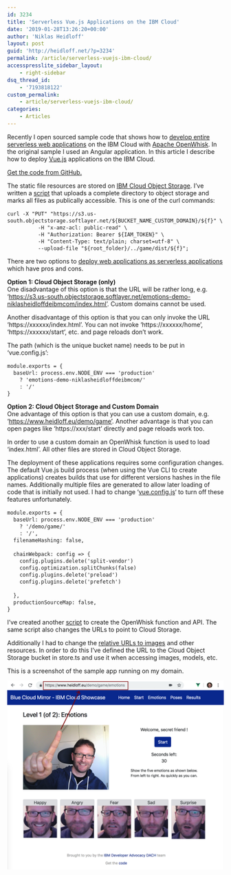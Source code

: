 ```yaml
---
id: 3234
title: 'Serverless Vue.js Applications on the IBM Cloud'
date: '2019-01-28T13:26:20+00:00'
author: 'Niklas Heidloff'
layout: post
guid: 'http://heidloff.net/?p=3234'
permalink: /article/serverless-vuejs-ibm-cloud/
accesspresslite_sidebar_layout:
    - right-sidebar
dsq_thread_id:
    - '7193818122'
custom_permalink:
    - article/serverless-vuejs-ibm-cloud/
categories:
    - Articles
---
```


Recently I open sourced sample code that shows how to [develop entire serverless web applications](https://github.com/nheidloff/serverless-web-application-ibm-cloud) on the IBM Cloud with [Apache OpenWhisk](https://openwhisk.apache.org/). In the original sample I used an Angular application. In this article I describe how to deploy [Vue.js](https://vuejs.org/) applications on the IBM Cloud.

[Get the code from GitHub.](https://github.com/IBM/blue-cloud-mirror/tree/master/game)

The static file resources are stored on [IBM Cloud Object Storage](https://console.bluemix.net/catalog/services/cloud-object-storage). I’ve written a [script](https://github.com/IBM/blue-cloud-mirror/blob/master/scripts/object-storage-upload-files-domain.sh) that uploads a complete directory to object storage and marks all files as publically accessible. This is one of the curl commands:

```
curl -X "PUT" "https://s3.us-south.objectstorage.softlayer.net/${BUCKET_NAME_CUSTOM_DOMAIN}/${f}" \
          -H "x-amz-acl: public-read" \
          -H "Authorization: Bearer ${IAM_TOKEN}" \
          -H "Content-Type: text/plain; charset=utf-8" \
          --upload-file "${root_folder}/../game/dist/${f}";
```

There are two options to [deploy web applications as serverless applications](https://github.com/IBM/blue-cloud-mirror/tree/master/game#option-2b-deployment-as-serverless-application) which have pros and cons.

**Option 1: Cloud Object Storage (only)**  
One disadvantage of this option is that the URL will be rather long, e.g. ‘https://s3.us-south.objectstorage.softlayer.net/emotions-demo-niklasheidloffdeibmcom/index.html’. Custom domains cannot be used.

Another disadvantage of this option is that you can only invoke the URL ‘https://xxxxxx/index.html’. You can not invoke ‘https://xxxxxx/home’, ‘https://xxxxxx/start’, etc. and page reloads don’t work.

The path (which is the unique bucket name) needs to be put in ‘vue.config.js’:

```
module.exports = {
  baseUrl: process.env.NODE_ENV === 'production'
    ? 'emotions-demo-niklasheidloffdeibmcom/'
    : '/'
}
```

**Option 2: Cloud Object Storage and Custom Domain**  
One advantage of this option is that you can use a custom domain, e.g. ‘https://www.heidloff.eu/demo/game’. Another advantage is that you can open pages like ‘https://xxx/start’ directly and page reloads work too.

In order to use a custom domain an OpenWhisk function is used to load ‘index.html’. All other files are stored in Cloud Object Storage.

The deployment of these applications requires some configuration changes. The default Vue.js build process (when using the Vue CLI to create applications) creates builds that use for different versions hashes in the file names. Additionally multiple files are generated to allow later loading of code that is initially not used. I had to change ‘[vue.config.js](https://github.com/IBM/blue-cloud-mirror/blob/master/game/vue.config.js.customdomain.template)‘ to turn off these features unfortunately.

```
module.exports = {
  baseUrl: process.env.NODE_ENV === 'production'
    ? '/demo/game/'
    : '/',
  filenameHashing: false,
  
  chainWebpack: config => {
    config.plugins.delete('split-vendor')
    config.optimization.splitChunks(false)
    config.plugins.delete('preload')
    config.plugins.delete('prefetch')
    
  },
  productionSourceMap: false,
}
```

I’ve created another [script](https://github.com/IBM/blue-cloud-mirror/blob/master/scripts/openwhisk-create-html.sh) to create the OpenWhisk function and API. The same script also changes the URLs to point to Cloud Storage.

Additionally I had to change the [relative URLs to images](https://github.com/IBM/blue-cloud-mirror/blob/master/game/src/views/Results.vue#L413) and other resources. In order to do this I’ve defined the URL to the Cloud Object Storage bucket in store.ts and use it when accessing images, models, etc.

This is a screenshot of the sample app running on my domain.

[![image](/assets/img/2019/01/custom-domain.png)](/assets/img/2019/01/custom-domain.png)